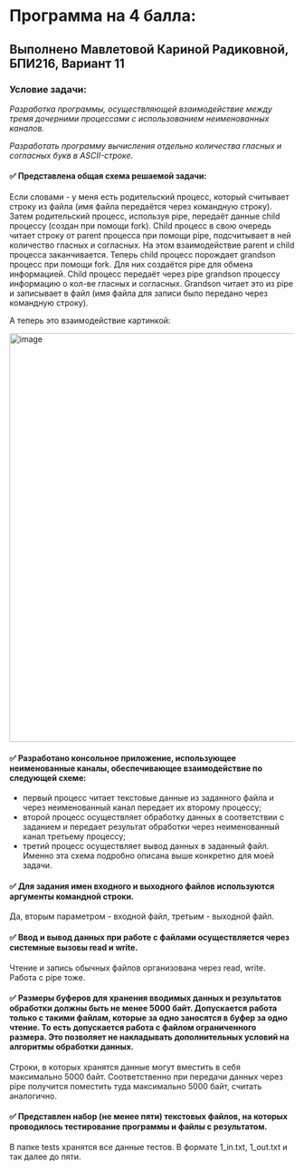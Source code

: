 # Программа на 4 балла:

## Выполнено Мавлетовой Кариной Радиковной, БПИ216, Вариант 11
### Условие задачи:
*Разработка программы, осуществляющей взаимодействие между тремя дочерними процессами с использованием неименованных каналов.*
 
 *Разработать программу вычисления отдельно количества гласных и согласных букв в ASCII-строке.*


#### :white_check_mark: Представлена общая схема решаемой задачи:
Если словами - у меня есть родительский процесс, который считывает строку из файла (имя файла передаётся через командную строку). Затем родительский процесс, используя pipe, передаёт данные child процессу (создан при помощи fork). Child процесс в свою очередь читает строку от parent процесса при помощи pipe, подсчитывает в ней количество гласных и согласных. На этом взаимодействие parent и child процесса заканчивается. Теперь child процесс порождает grandson процесс при помощи fork. Для них создаётся pipe для обмена информацией. Child процесс передаёт через pipe grandson процессу информацию о кол-ве гласных и согласных. Grandson читает это из pipe и записывает в файл (имя файла для записи было передано через командную строку).

А теперь это взаимодействие картинкой:

<img width="721" alt="image" src="https://user-images.githubusercontent.com/115434090/224700188-1eeacc54-66b3-4567-b122-928f0f980b53.png">

#### :white_check_mark: Разработано консольное приложение, использующее неименованные каналы, обеспечивающее взаимодействие по следующей схеме:
+ первый процесс читает текстовые данные из заданного файла и через неименованный канал передает их второму процессу;
+ второй процесс осуществляет обработку данных в соответствии с заданием и передает результат обработки через неименованный канал третьему процессу;
+ третий процесс осуществляет вывод данных в заданный файл.
Именно эта схема подробно описана выше конкретно для моей задачи.

#### :white_check_mark: Для задания имен входного и выходного файлов используются аргументы командной строки.
Да, вторым параметром - входной файл, третьим - выходной файл.

#### :white_check_mark: Ввод и вывод данных при работе с файлами осуществляется через системные вызовы read и write.
Чтение и запись обычных файлов организована через read, write. Работа с pipe тоже.

#### :white_check_mark: Размеры буферов для хранения вводимых данных и результатов обработки должны быть не менее 5000 байт. Допускается работа только с такими файлам, которые за одно заносятся в буфер за одно чтение. То есть допускается работа с файлом ограниченного размера. Это позволяет не накладывать дополнительных условий на алгоритмы обработки данных.

Строки, в которых хранятся данные могут вместить в себя максимально 5000 байт. Соответственно при передачи данных через pipe получится поместить туда максимально 5000 байт, считать аналогично.

#### :white_check_mark: Представлен набор (не менее пяти) текстовых файлов, на которых проводилось тестирование программы и файлы с результатом.
В папке tests хранятся все данные тестов. В формате 1_in.txt, 1_out.txt и так далее до пяти.


